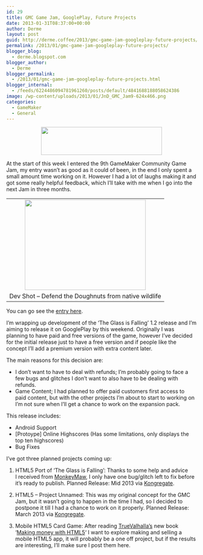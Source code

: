 ```yaml
---
id: 29
title: GMC Game Jam, GooglePlay, Future Projects
date: 2013-01-31T08:37:00+00:00
author: Derme
layout: post
guid: http://derme.coffee/2013/gmc-game-jam-googleplay-future-projects/
permalink: /2013/01/gmc-game-jam-googleplay-future-projects/
blogger_blog:
  - derme.blogspot.com
blogger_author:
  - Derme
blogger_permalink:
  - /2013/01/gmc-game-jam-googleplay-future-projects.html
blogger_internal:
  - /feeds/6224486094781961260/posts/default/4841688188058624386
image: /wp-content/uploads/2013/01/JnD_GMC_Jam9-624x466.png
categories:
  - GameMaker
  - General
---
```

<div style="clear: both; text-align: center;">
  <a style="margin-left: 1em; margin-right: 1em;" href="http://derme.coffee/wp-content/uploads/2013/01/title.png"><img src="http://derme.coffee/wp-content/uploads/2013/01/title-300x69.png" alt="" width="320" height="74" border="0" /></a>
</div>

<div style="clear: both; text-align: center;">
</div>

<div style="clear: both; text-align: center;">
</div>

At the start of this week I entered the 9th GameMaker Community Game Jam, my entry wasn&#8217;t as good as it could of been, in the end I only spent a small amount time working on it. However I had a lot of laughs making it and got some really helpful feedback, which I&#8217;ll take with me when I go into the next Jam in three months.

<div>
</div>

<table style="margin-left: auto; margin-right: auto; text-align: center;" cellspacing="0" cellpadding="0" align="center">
  <tr>
    <td style="text-align: center;">
      <a style="margin-left: auto; margin-right: auto;" href="http://derme.coffee/wp-content/uploads/2013/01/JnD_GMC_Jam9.png"><img src="http://derme.coffee/wp-content/uploads/2013/01/JnD_GMC_Jam9-300x224.png" alt="" width="320" height="239" border="0" /></a>
    </td>
  </tr>
  
  <tr>
    <td style="text-align: center;">
      Dev Shot &#8211; Defend the Doughnuts from native wildlife
    </td>
  </tr>
</table>

You can go see the <a href="http://gmc.yoyogames.com/index.php?showtopic=568909&view=findpost&p=4199766" target="_blank" rel="noopener">entry here</a>.

I&#8217;m wrapping up development of the &#8216;The Glass is Falling&#8217; 1.2 release and I&#8217;m aiming to release it on GooglePlay by this weekend. Originally I was planning to have paid and free versions of the game, however I&#8217;ve decided for the initial release just to have a free version and if people like the concept I&#8217;ll add a premium version with extra content later.

The main reasons for this decision are:

  * I don&#8217;t want to have to deal with refunds; I&#8217;m probably going to face a few bugs and glitches I don&#8217;t want to also have to be dealing with refunds.
  * Game Content; I had planned to offer paid customers first access to paid content, but with the other projects I&#8217;m about to start to working on I&#8217;m not sure when I&#8217;ll get a chance to work on the expansion pack.

<div>
  This release includes:
</div>

<div>
  <ul>
    <li>
      Android Support
    </li>
    <li>
      [Protoype] Online Highscores (Has some limitations, only displays the top ten highscores)
    </li>
    <li>
      Bug Fixes
    </li>
  </ul>
  
  <div>
  </div>
</div>

<div>
  I&#8217;ve got three planned projects coming up:
</div>

1. HTML5 Port of &#8216;The Glass is Falling&#8217;: Thanks to some help and advice I received from <a href="http://monkeymaw.com/" target="_blank" rel="noopener">MonkeyMaw</a>, I only have one bug/glitch left to fix before it&#8217;s ready to publish. Planned Release: Mid 2013 via <a href="http://www.kongregate.com/" target="_blank" rel="noopener">Kongregate</a>.

2. HTML5 &#8211; Project Unnamed: This was my original concept for the GMC Jam, but it wasn&#8217;t going to happen in the time I had, so I decided to postpone it till I had a chance to work on it properly. Planned Release: March 2013 via <a href="http://www.kongregate.com/" target="_blank" rel="noopener">Kongregate</a>.

3. Mobile HTML5 Card Game: After reading <a href="http://www.truevalhalla.com/blog/ebook/" target="_blank" rel="noopener">TrueValhalla&#8217;s</a> new book &#8216;<a href="http://www.truevalhalla.com/blog/ebook/" target="_blank" rel="noopener">Making money with HTML5</a>&#8216; I want to explore making and selling a mobile HTML5 app, it will probably be a one off project, but if the results are interesting, I&#8217;ll make sure I post them here.